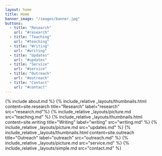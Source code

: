 ```yaml
---
layout: home
title: Home
banner_image: "/images/banner.jpg"
buttons:
  - title: "Research"
    url: "#research"
  - title: "Teaching"
    url: "#teaching"
  - title: "Writing"
    url: "#writing"
  - title: "Updates"
    url: "#updates"
  - title: "Service"
    url: "#service"
  - title: "Outreach"
    url: "#outreach"
  - title: "Contact"
    url: "#contact"
---
```


{% include about.md %}
{% include_relative _layouts/thumbnails.html content=site.research title="Research" label="research" src="research.md"%}
{% include_relative _layouts/picture.md src="teaching.md" %}
{% include_relative _layouts/thumbnails.html content=site.writing title="Writing" label="writing" src="writing.md" %}
{% include_relative _layouts/picture.md src="updates.md" %}
{% include_relative _layouts/thumbnails.html content=site.outreach title="Outreach" label="outreach" src="outreach.md" %}
{% include_relative _layouts/picture.md src="service.md" %}
{% include_relative _layouts/simple.md src="contact.md" %}
